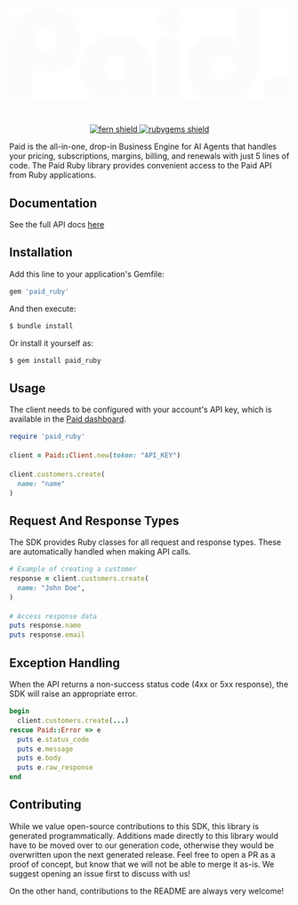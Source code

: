 <div align="center">
    <picture>
        <source media="(prefers-color-scheme: dark)" srcset="./assets/paid_light.svg" width=600>
        <source media="(prefers-color-scheme: light)" srcset="./assets/paid_dark.svg" width=600>
        <img alt="Fallback image description" src="./assets/paid_light.svg" width=600>
    </picture>
</div>

# 

<div align="center">
    <a href="https://buildwithfern.com?utm_source=github&utm_medium=github&utm_campaign=readme&utm_source=https%3A%2F%2Fgithub.com%2FAgentPaid%2Fpaid-ruby">
        <img src="https://img.shields.io/badge/%F0%9F%8C%BF-Built%20with%20Fern-brightgreen" alt="fern shield">
    </a>
    <a href="https://rubygems.org/gems/paid_ruby">
        <img src="https://img.shields.io/gem/v/paid_ruby" alt="rubygems shield">
    </a>
</div>

Paid is the all-in-one, drop-in Business Engine for AI Agents that handles your pricing, subscriptions, margins, billing, and renewals with just 5 lines of code. 
The Paid Ruby library provides convenient access to the Paid API from Ruby applications.

## Documentation

See the full API docs [here](https://paid.docs.buildwithfern.com/api-reference/api-reference/customers/list)

## Installation

Add this line to your application's Gemfile:

```ruby
gem 'paid_ruby'
```

And then execute:

```bash
$ bundle install
```

Or install it yourself as:

```bash
$ gem install paid_ruby
```

## Usage

The client needs to be configured with your account's API key, which is available in the [Paid dashboard](https://app.paid.ai/agent-integration/api-keys). 

```ruby
require 'paid_ruby'

client = Paid::Client.new(token: "API_KEY")

client.customers.create(
  name: "name"
)
```

## Request And Response Types

The SDK provides Ruby classes for all request and response types. These are automatically handled when making API calls.

```ruby
# Example of creating a customer
response = client.customers.create(
  name: "John Doe",
)

# Access response data
puts response.name
puts response.email
```

## Exception Handling

When the API returns a non-success status code (4xx or 5xx response), the SDK will raise an appropriate error.

```ruby
begin
  client.customers.create(...)
rescue Paid::Error => e
  puts e.status_code
  puts e.message
  puts e.body
  puts e.raw_response
end
```

## Contributing

While we value open-source contributions to this SDK, this library is generated programmatically.
Additions made directly to this library would have to be moved over to our generation code,
otherwise they would be overwritten upon the next generated release. Feel free to open a PR as
a proof of concept, but know that we will not be able to merge it as-is. We suggest opening
an issue first to discuss with us!

On the other hand, contributions to the README are always very welcome!
